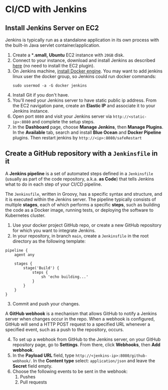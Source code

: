 # CI/CD with Jenkins

## Install Jenkins Server on EC2

Jenkins is typically run as a standalone application in its own process with the built-in Java servlet container/application.

1. Create a ***.small, Ubuntu** EC2 instance with `20GB` disk.
2. Connect to your instance, download and install Jenkins as described [here](https://www.jenkins.io/doc/tutorials/tutorial-for-installing-jenkins-on-AWS/#downloading-and-installing-jenkins) (no need to install the EC2 plugin).
3. On Jenkins machine, [install Docker engine](https://docs.docker.com/engine/install/ubuntu/). You may want to add jenkins linux user the docker group, so Jenkins could run docker commands:
   ```shell
   sudo usermod -a -G docker jenkins
   ```
4. Install Git if you don't have.
5. You'll need your Jenkins server to have static public ip address. From the EC2 navigation pane, create an **Elastic IP** and associate it to your Jenkins instance.
6. Open port `8080` and visit your Jenkins server via `http://<static-ip>:8080` and complete the setup steps.
7. In the **Dashboard** page, choose **Manage Jenkins**, then **Manage Plugins**. In the **Available** tab, search and install **Blue Ocean** and **Docker Pipeline** plugins. Then restart jenkins by `http://<ip>:8080/safeRestart`

## Create a GitHub repository with a `Jenkinsfile` in it

A **Jenkins pipeline** is a set of automated steps defined in a `Jenkinsfile` (usually as part of the code repository, a.k.a. **as Code**) that tells Jenkins what to do in each step of your CI/CD pipeline. 

The `Jenkinsfile`, written in Groovy, has a specific syntax and structure, and it is executed within the Jenkins server.
The pipeline typically consists of multiple **stages**, each of which performs a specific **steps**, such as building the code as a Docker image, running tests, or deploying the software to Kubernetes cluster.

1. Use your docker project GitHub repo, or create a new GitHub repository for which you want to integrate Jenkins.
2. In your repository, in branch `main`, create a `Jenkinsfile` in the root directory as the following template:

```text
pipeline {
    agent any

    stages {
        stage('Build') {
            steps {
                sh 'echo building...'
            }
        }
    }
}
```

3. Commit and push your changes.

A **GitHub webhook** is a mechanism that allows GitHub to notify a Jenkins server when changes occur in the repo. 
When a webhook is configured, GitHub will send a HTTP POST request to a specified URL whenever a specified event, such as a push to the repository, occurs.

4. To set up a webhook from GitHub to the Jenkins server, on your GitHub repository page, go to **Settings**. From there, click **Webhooks**, then **Add webhook**.
5. In the **Payload URL** field, type `http://<jenkins-ip>:8080/github-webhook/`. In the **Content type** select: `application/json` and leave the **Secret** field empty.
6. Choose the following events to be sent in the webhook:
    1. Pushes
    2. Pull requests
